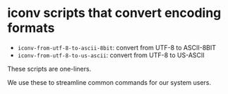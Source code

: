 # iconv scripts that convert encoding formats

* `iconv-from-utf-8-to-ascii-8bit`: convert from UTF-8 to ASCII-8BIT
* `iconv-from-utf-8-to-us-ascii`: convert from UTF-8 to US-ASCII

These scripts are one-liners.

We use these to streamline common commands for our system users.
